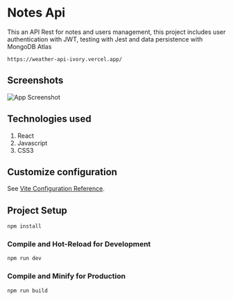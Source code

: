 # Notes Api

This an API Rest for notes and users management, this project includes user authentication with JWT, testing with Jest and data persistence with MongoDB Atlas

```
https://weather-api-ivory.vercel.app/
```

## Screenshots

![App Screenshot](https://github.com/camilojimenezj/weather-app/blob/master/preview2.jpg?raw=true)

## Technologies used

1. React
2. Javascript
3. CSS3

## Customize configuration

See [Vite Configuration Reference](https://vitejs.dev/config/).

## Project Setup

```sh
npm install
```

### Compile and Hot-Reload for Development

```sh
npm run dev
```

### Compile and Minify for Production

```sh
npm run build
```
